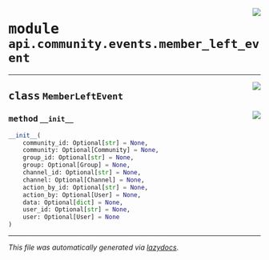 <!-- markdownlint-disable -->

<a href="https://github.com/switchcollab/Switch-Bots-Python-Library/tree/main/src/switch/api/community/events/member_left_event.py#L0"><img align="right" src="https://img.shields.io/badge/-source-cccccc?style=flat-square"/></a>

# <kbd>module</kbd> `api.community.events.member_left_event`






---

<a href="https://github.com/switchcollab/Switch-Bots-Python-Library/tree/main/src/switch/api/community/events/member_left_event.py#L10"><img align="right" src="https://img.shields.io/badge/-source-cccccc?style=flat-square"/></a>

## <kbd>class</kbd> `MemberLeftEvent`




<a href="https://github.com/switchcollab/Switch-Bots-Python-Library/tree/main/src/switch/api/community/events/member_left_event.py#L11"><img align="right" src="https://img.shields.io/badge/-source-cccccc?style=flat-square"/></a>

### <kbd>method</kbd> `__init__`

```python
__init__(
    community_id: Optional[str] = None,
    community: Optional[Community] = None,
    group_id: Optional[str] = None,
    group: Optional[Group] = None,
    channel_id: Optional[str] = None,
    channel: Optional[Channel] = None,
    action_by_id: Optional[str] = None,
    action_by: Optional[User] = None,
    data: Optional[dict] = None,
    user_id: Optional[str] = None,
    user: Optional[User] = None
)
```











---

_This file was automatically generated via [lazydocs](https://github.com/ml-tooling/lazydocs)._
